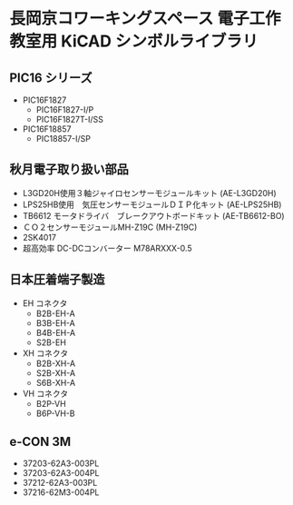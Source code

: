 # 長岡京コワーキングスペース 電子工作教室用 KiCAD シンボルライブラリ

## PIC16 シリーズ
- PIC16F1827
    - PIC16F1827-I/P
    - PIC16F1827T-I/SS
- PIC16F18857
    - PIC18857-I/SP

## 秋月電子取り扱い部品

- L3GD20H使用３軸ジャイロセンサーモジュールキット (AE-L3GD20H)
- LPS25HB使用　気圧センサーモジュールＤＩＰ化キット (AE-LPS25HB)
- TB6612 モータドライバ　ブレークアウトボードキット (AE-TB6612-BO)
- ＣＯ２センサーモジュールMH-Z19C (MH-Z19C)
- 2SK4017
- 超高効率 DC-DCコンバーター M78ARXXX-0.5

## 日本圧着端子製造

- EH コネクタ
    - B2B-EH-A
    - B3B-EH-A
    - B4B-EH-A
    - S2B-EH
- XH コネクタ
    - B2B-XH-A
    - S2B-XH-A
    - S6B-XH-A
- VH コネクタ
    - B2P-VH
    - B6P-VH-B


## e-CON 3M

* 37203-62A3-003PL
* 37203-62A3-004PL
* 37212-62A3-003PL
* 37216-62M3-004PL